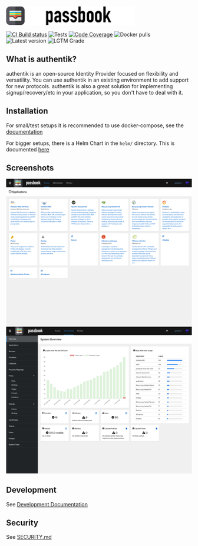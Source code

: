<img src="website/static/img/logo.svg" height="50" alt="authentik logo"><img src="website/static/img/brand_inverted.svg" height="50" alt="authentik">

[![CI Build status](https://img.shields.io/azure-devops/build/beryjuorg/authentik/1?style=flat-square)](https://dev.azure.com/beryjuorg/authentik/_build?definitionId=1)
![Tests](https://img.shields.io/azure-devops/tests/beryjuorg/authentik/1?compact_message&style=flat-square)
[![Code Coverage](https://img.shields.io/codecov/c/gh/beryju/authentik?style=flat-square)](https://codecov.io/gh/BeryJu/authentik)
![Docker pulls](https://img.shields.io/docker/pulls/beryju/authentik.svg?style=flat-square)
![Latest version](https://img.shields.io/docker/v/beryju/authentik?sort=semver&style=flat-square)
![LGTM Grade](https://img.shields.io/lgtm/grade/python/github/BeryJu/authentik?style=flat-square)

## What is authentik?

authentik is an open-source Identity Provider focused on flexibility and versatility. You can use authentik in an existing environment to add support for new protocols. authentik is also a great solution for implementing signup/recovery/etc in your application, so you don't have to deal with it.

## Installation

For small/test setups it is recommended to use docker-compose, see the [documentation](https://goauthentik.io/docs/installation/docker-compose/)

For bigger setups, there is a Helm Chart in the `helm/` directory. This is documented [here](https://goauthentik.io/docs/installation/kubernetes/)

## Screenshots

![](website/static/img/screen_apps.png)
![](website/static/img/screen_admin.png)

## Development

See [Development Documentation](https://goauthentik.io/docs/development/local-dev-environment)

## Security

See [SECURITY.md](SECURITY.md)
